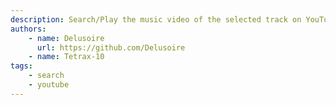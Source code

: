 ```yaml
---
description: Search/Play the music video of the selected track on YouTube
authors:
    - name: Delusoire
      url: https://github.com/Delusoire
    - name: Tetrax-10
tags:
    - search
    - youtube
---
```

